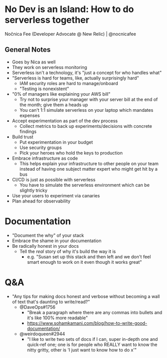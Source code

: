 # No Dev is an Island: How to do serverless together

Nočnica Fee (Developer Advocate @ New Relic) | @nocnicafee

## General Notes

- Goes by Nica as well
- They work on serverless monitoring
- Serverless isn't a technology, it's "just a concept for who handles what"
- "Serverless is hard for teams, like, actually surprisingly hard"
	- IAM security roles are hard to manage/onboard
	- "Testing is nonexistent"
- "0% of managers like explaining your AWS bill"
	- Try not to surprise your manager with your server bill at the end of the month; give them a heads up
	- You can't 1:1 simulate serverless on your laptop which mandates expenses
- Accept experimentation as part of the dev process
	- Collect metrics to back up experiments/decisions with concrete findings
- Build trust
	- Put experimentation in your budget
	- Use security groups
	- Pick your heroes who hold the keys to production
- Embrace infrastructure as code
	- This helps explain your infrastructure to other people on your team instead of having one subject matter expert who might get hit by a bus
- CI/CD is just as possible with serverless
	- You have to simulate the serverless environment which can be slightly tricky
- Use your users to experiment via canaries
- Plan ahead for observability

# Documentation

- "Document the why" of your stack
- Embrace the shame in your documentation
- Be radically honest in your docs
	- Tell the *real* story of why it's build the way it is
		- e.g. "Susan set up this stack and then left and we don't feel smart enough to work on it even though it works great"

# Q&A

- "Any tips for making docs honest and verbose without becoming a wall of text that's daunting to write/read?"
	- @DaveOps#1756
		- "Break a paragraph where there are any commas into bullets and it's like 100% more readable"
		- https://www.sohamkamani.com/blog/how-to-write-good-documentation/
	- @weirdoqueen#2944
		- "I like to write two sets of docs if I can, super in-depth one and quick-ref one; one is for people who REALLY want to know the nitty gritty, other is 'I just want to know how to do x'"
